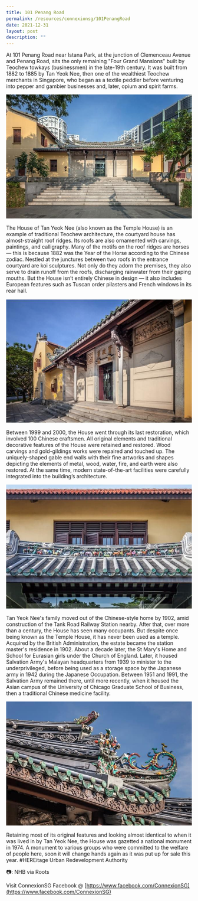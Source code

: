 ```yaml
---
title: 101 Penang Road
permalink: /resources/connexionsg/101PenangRoad
date: 2021-12-31
layout: post
description: ""
---
```

At 101 Penang Road near Istana Park, at the junction of Clemenceau Avenue and Penang Road, sits the only remaining "Four Grand Mansions" built by Teochew towkays (businessmen) in the late-19th century. It was built from 1882 to 1885 by Tan Yeok Nee, then one of the wealthiest Teochew merchants in Singapore, who began as a textile peddler before venturing into pepper and gambier businesses and, later, opium and spirit farms. 

![Alt text for image on Isomer site](/images/connexionsg/2021/268390832_6657079774333931_191315586018165586_n.jpg)

The House of Tan Yeok Nee (also known as the Temple House) is an example of traditional Teochew architecture, the courtyard house has almost-straight roof ridges. Its roofs are also ornamented with carvings, paintings, and calligraphy. Many of the motifs on the roof ridges are horses — this is because 1882 was the Year of the Horse according to the Chinese zodiac. Nestled at the junctures between two roofs in the entrance courtyard are koi sculptures. Not only do they adorn the premises, they also serve to drain runoff from the roofs, discharging rainwater from their gaping mouths. But the House isn’t entirely Chinese in design — it also includes European features such as Tuscan order pilasters and French windows in its rear hall. 

![Alt text for image on Isomer site](/images/connexionsg/2021/269607107_6657079784333930_8905582202237792965_n.jpg)

Between 1999 and 2000, the House went through its last restoration, which involved 100 Chinese craftsmen. All original elements and traditional decorative features of the House were retained and restored. Wood carvings and gold-gildings works were repaired and touched up. The uniquely-shaped gable end walls with their fine artworks and shapes depicting the elements of metal, wood, water, fire, and earth were also restored. At the same time, modern state-of-the-art facilities were carefully integrated into the building’s architecture. 

![Alt text for image on Isomer site](/images/connexionsg/2021/267775289_6657079731000602_4266971796664896298_n.jpg)

Tan Yeok Nee's family moved out of the Chinese-style home by 1902, amid construction of the Tank Road Railway Station nearby. After that, over more than a century, the House has seen many occupants. But despite once being known as the Temple House, it has never been used as a temple. Acquired by the British Administration, the estate became the station master's residence in 1902. About a decade later, the St Mary's Home and School for Eurasian girls under the Church of England. Later, it housed Salvation Army's Malayan headquarters from 1939 to minister to the underprivileged, before being used as a storage space by the Japanese army in 1942 during the Japanese Occupation. Between 1951 and 1991, the Salvation Army remained there, until more recently, when it housed the Asian campus of the University of Chicago Graduate School of Business, then a traditional Chinese medicine facility. 

![Alt text for image on Isomer site](/images/connexionsg/2021/267497801_6657079757667266_2378329887924787850_n.jpg)

Retaining most of its original features and looking almost identical to when it was lived in by Tan Yeok Nee, the House was gazetted a national monument in 1974. A monument to various groups who were committed to the welfare of people here, soon it will change hands again as it was put up for sale this year. #HEREitage Urban Redevelopment Authority

📷: NHB via Roots

Visit ConnexionSG Facebook @ [https://www.facebook.com/ConnexionSG](https://www.facebook.com/ConnexionSG)